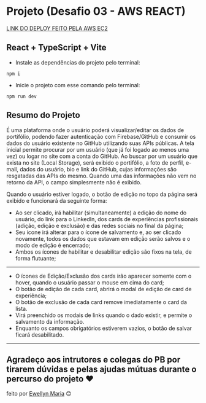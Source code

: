 # Projeto (Desafio 03 - AWS REACT)
[LINK DO DEPLOY FEITO PELA AWS EC2](ec2-15-228-161-57.sa-east-1.compute.amazonaws.com)
## React + TypeScript + Vite

- Instale as dependências do projeto pelo terminal:
```
npm i
```
- Inicie o projeto com esse comando pelo terminal:
```
npm run dev
```

## Resumo do Projeto

  É uma plataforma onde o usuário poderá visualizar/editar os dados de portifólio, podendo fazer autenticação com Firebase/GitHub e consumir os dados do usuário existente no GitHub utilizando suas APIs públicas.
  A tela inicial permite procurar por um usuário (que já foi logado ao menos uma vez) ou logar no site com a conta do GitHub. Ao buscar por um usuário que exista no site (Local Storage), será exibido o portifólio, a foto de perfil, e-mail, dados do usuário, bio e link do GitHub, cujas informações são resgatadas das APIs do mesmo. Quando uma das informações não vem no retorno da API, o campo simplesmente não é exibido.

  Quando o usuário estiver logado, o botão de edição no topo da página será exibido e funcionará da seguinte forma:
- Ao ser clicado, irá habilitar (simultaneamente) a edição do nome do usuário, do link para o LinkedIn, dos cards de experiências profissionais (adição, edição e exclusão) e das redes sociais no final da página;
- Seu ícone irá alterar para o ícone de salvamento e, ao ser clicado novamente, todos os dados que estavam em edição serão salvos e o modo de edição é encerrado;
- Ambos os ícones de habilitar e desabilitar edição são fixos na tela, de forma flutuante;
---
- O ícones de Edição/Exclusão dos cards irão aparecer somente com o hover, quando o usuário passar o mouse em cima do card;
- O botão de edição de cada card, abrirá o modal de edição de card de experiência;
- O botão de exclusão de cada card remove imediatamente o card da lista.
- Virá preenchido os modais de links quando o dado existir, e permite o salvamento da informação.
- Enquanto os campos obrigatórios estiverem vazios, o botão de salvar ficará desabilitado.

---
Agradeço aos intrutores e colegas do PB por tirarem dúvidas e pelas ajudas mútuas durante o percurso do projeto ❤️
---
feito por [Ewellyn Maria](https://github.com/ewemf) 😊
